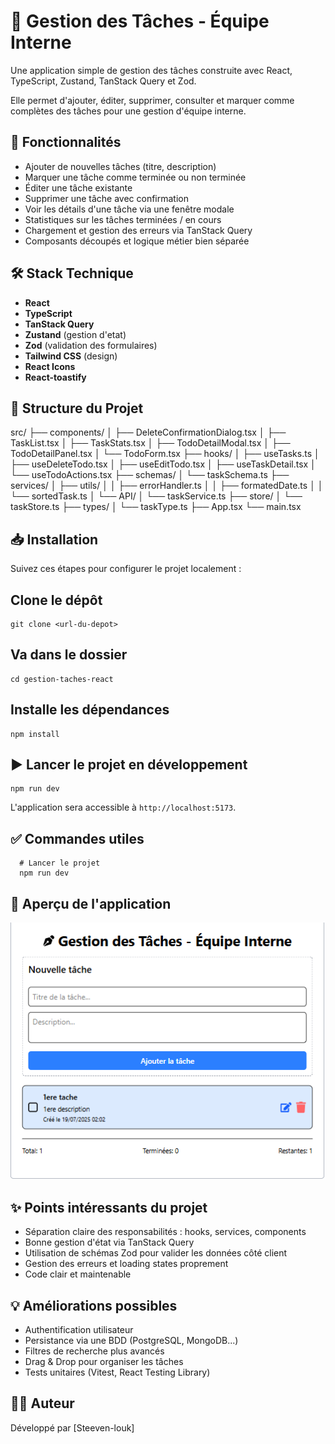 # 📝 Gestion des Tâches - Équipe Interne

Une application simple de gestion des tâches construite avec React, TypeScript, Zustand, TanStack Query et Zod.

Elle permet d'ajouter, éditer, supprimer, consulter et marquer comme complètes des tâches pour une gestion d'équipe interne.

## 🚀 Fonctionnalités

-   Ajouter de nouvelles tâches (titre, description)
-   Marquer une tâche comme terminée ou non terminée
-   Éditer une tâche existante
-   Supprimer une tâche avec confirmation
-   Voir les détails d'une tâche via une fenêtre modale
-   Statistiques sur les tâches terminées / en cours
-   Chargement et gestion des erreurs via TanStack Query
-   Composants découpés et logique métier bien séparée

## 🛠️ Stack Technique

-   **React**
-   **TypeScript**
-   **TanStack Query**
-   **Zustand** (gestion d'etat)
-   **Zod** (validation des formulaires)
-   **Tailwind CSS** (design)
-   **React Icons**
-   **React-toastify**

## 📂 Structure du Projet

src/
├── components/
│   ├── DeleteConfirmationDialog.tsx
│   ├── TaskList.tsx
│   ├── TaskStats.tsx
│   ├── TodoDetailModal.tsx
│   ├── TodoDetailPanel.tsx
│   └── TodoForm.tsx
├── hooks/
│   ├── useTasks.ts
│   ├── useDeleteTodo.tsx
│   ├── useEditTodo.tsx
│   ├── useTaskDetail.tsx
│   └── useTodoActions.tsx
├── schemas/
│   └── taskSchema.ts
├── services/
│   ├── utils/
│   │   ├── errorHandler.ts
│   │   ├── formatedDate.ts
│   │   └── sortedTask.ts
│   └── API/
│       └── taskService.ts
├── store/
│   └── taskStore.ts
├── types/
│   └── taskType.ts
├── App.tsx
└── main.tsx


## 📥 Installation

Suivez ces étapes pour configurer le projet localement :
## Clone le dépôt
```
git clone <url-du-depot>
```
## Va dans le dossier
```
cd gestion-taches-react
```
## Installe les dépendances
```
npm install
```
## ▶️ Lancer le projet en développement
```
npm run dev
```
L'application sera accessible à `http://localhost:5173`.

## ✅ Commandes utiles
```
  # Lancer le projet
  npm run dev
```


## 📸 Aperçu de l'application

![Aperçu de l'application](./src/assets/demo.png)

## ✨ Points intéressants du projet

-   Séparation claire des responsabilités : hooks, services, components
-   Bonne gestion d'état via TanStack Query
-   Utilisation de schémas Zod pour valider les données côté client
-   Gestion des erreurs et loading states proprement
-   Code clair et maintenable

## 💡 Améliorations possibles

-   Authentification utilisateur
-   Persistance via une BDD (PostgreSQL, MongoDB...)
-   Filtres de recherche plus avancés
-   Drag & Drop pour organiser les tâches
-   Tests unitaires (Vitest, React Testing Library)

## 👨‍💻 Auteur

Développé par \[Steeven-louk\]
